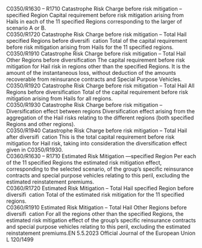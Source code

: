  
C0350/R1630 – 
R1710  Catastrophe Risk Charge 
before risk mitigation – 
specified Region  Capital requirement before risk mitigation arising from Hails in each of the 11 
specified Regions corresponding to the larger of scenario A or B.  
C0350/R1720  Catastrophe Risk Charge 
before risk mitigation – 
Total Hail specified 
Regions before diversifi ­
cation  Total of the capital requirement before risk mitigation arising from Hails for the 
11 specified regions.  
C0350/R1910  Catastrophe Risk Charge 
before risk mitigation – 
Total Hail Other Regions 
before diversification  The capital requirement before risk mitigation for Hail risk in regions other than 
the specified Regions. It is the amount of the instantaneous loss, without 
deduction of the amounts recoverable from reinsurance contracts and Special 
Purpose Vehicles.  
C0350/R1920  Catastrophe Risk Charge 
before risk mitigation – 
Total Hail All Regions 
before diversification  Total of the capital requirement before risk mitigation arising from Hails for all 
regions.  
C0350/R1930  Catastrophe Risk Charge 
before risk mitigation – 
Diversification effect 
between regions  Diversification effect arising from the aggregation of the Hail risks relating to the 
different regions (both specified Regions and other regions).  
C0350/R1940  Catastrophe Risk Charge 
before risk mitigation – 
Total Hail after diversifi ­
cation  This is the total capital requirement before risk mitigation for Hail risk, taking into 
consideration the diversification effect given in C0350/R1930.  
C0360/R1630 – 
R1710  Estimated Risk Mitigation 
—specified Region  Per each of the 11 specified Regions the estimated risk mitigation effect, 
corresponding to the selected scenario, of the group’s specific reinsurance 
contracts and special purpose vehicles relating to this peril, excluding the 
estimated reinstatement premiums.  
C0360/R1720  Estimated Risk Mitigation 
– Total Hail specified 
Region before diversifi ­
cation  Total of the estimated risk mitigation for the 11 specified regions.  
C0360/R1910  Estimated Risk Mitigation 
– Total Hail Other 
Regions before diversifi ­
cation  For all the regions other than the specified Regions, the estimated risk mitigation 
effect of the group’s specific reinsurance contracts and special purpose vehicles 
relating to this peril, excluding the estimated reinstatement premiums.EN  5.5.2023 Official Journal of the European Union L 120/1499